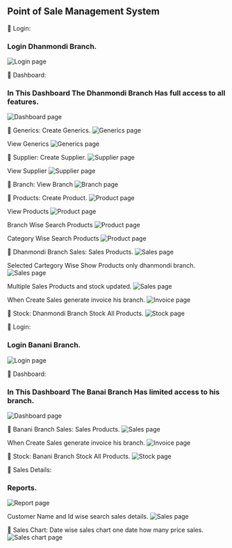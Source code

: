 ## Point of Sale Management System

:pushpin: Login:
### Login Dhanmondi Branch.
![ Login page](https://github.com/mdtowhid98/POS-Management-Springboot-with-Angular/blob/main/Screen%20shot/2%2CLogin.png)


:pushpin: Dashboard:
### In This Dashboard The Dhanmondi Branch Has full access to all features.
![ Dashboard page](https://github.com/mdtowhid98/POS-Management-Springboot-with-Angular/blob/main/Screen%20shot/3%2C%20Dhanmondi%20branch%20home%20page.png)


:pushpin: Generics:
Create Generics.
![ Generics page](https://github.com/mdtowhid98/POS-Management-Springboot-with-Angular/blob/main/Screen%20shot/5%2CCreate%20category.png)

View Generics
![ Generics page](https://github.com/mdtowhid98/POS-Management-Springboot-with-Angular/blob/main/Screen%20shot/6%2CView%20category.png)

:pushpin: Supplier:
Create Supplier.
![ Supplier page](https://github.com/mdtowhid98/POS-Management-Springboot-with-Angular/blob/main/Screen%20shot/7%2CCreate%20supplier.png)

View Supplier
![ Supplier page](https://github.com/mdtowhid98/POS-Management-Springboot-with-Angular/blob/main/Screen%20shot/8%2CView%20supplier.png)

:pushpin: Branch:
View Branch
![ Branch page](https://github.com/mdtowhid98/POS-Management-Springboot-with-Angular/blob/main/Screen%20shot/9%2CView%20branch.png)

:pushpin: Products:
Create Product.
![ Product page](https://github.com/mdtowhid98/POS-Management-Springboot-with-Angular/blob/main/Screen%20shot/10%2CCreate%20product.png)

View Products
![ Product page](https://github.com/mdtowhid98/POS-Management-Springboot-with-Angular/blob/main/Screen%20shot/14%2CView%20products.png)

Branch Wise Search Products
![ Product page](https://github.com/mdtowhid98/POS-Management-Springboot-with-Angular/blob/main/Screen%20shot/15%2CBranch%20wise%20search%20products.png)

Category Wise Search Products
![ Product page](https://github.com/mdtowhid98/POS-Management-Springboot-with-Angular/blob/main/Screen%20shot/16%2CCategory%20wise%20search.png)

:pushpin: Dhanmondi Branch Sales:
Sales Products.
![ Sales page](https://github.com/mdtowhid98/POS-Management-Springboot-with-Angular/blob/main/Screen%20shot/17%2CDhanmondi%20branch%20sales.png)

Selected Cartegory Wise Show Products only dhanmondi branch.
![ Sales page](https://github.com/mdtowhid98/POS-Management-Springboot-with-Angular/blob/main/Screen%20shot/18%2CCategory%20wise%20product%20selected.png)

Multiple Sales Products and stock updated.
![ Sales page](https://github.com/mdtowhid98/POS-Management-Springboot-with-Angular/blob/main/Screen%20shot/19%2CMultiple%20sales%20products.png)

When Create Sales generate invoice his branch.
![ Invoice page](https://github.com/mdtowhid98/POS-Management-Springboot-with-Angular/blob/main/Screen%20shot/29%2CDhanmondi%20branch%20invoice.png)

:pushpin: Stock:
Dhanmondi Branch Stock All Products.
![ Stock page](https://github.com/mdtowhid98/POS-Management-Springboot-with-Angular/blob/main/Screen%20shot/26%2CDhanmondi%20branch%20stock.png)

:pushpin: Login:
### Login Banani Branch.
![ Login page](https://github.com/mdtowhid98/POS-Management-Springboot-with-Angular/blob/main/Screen%20shot/2%2CLogin.png)


:pushpin: Dashboard:
### In This Dashboard The Banai Branch Has limited access to his branch.
![ Dashboard page](https://github.com/mdtowhid98/POS-Management-Springboot-with-Angular/blob/main/Screen%20shot/22%2CBanani%20branch%20home%20page.png)

:pushpin: Banani Branch Sales:
Sales Products.
![ Sales page](https://github.com/mdtowhid98/POS-Management-Springboot-with-Angular/blob/main/Screen%20shot/23%2CBanani%20branch%20create%20sales.png)

When Create Sales generate invoice his branch.
![ Invoice page](https://github.com/mdtowhid98/POS-Management-Springboot-with-Angular/blob/main/Screen%20shot/30%2CBanani%20branch%20invoice.png)

:pushpin: Stock:
Banani Branch Stock All Products.
![ Stock page](https://github.com/mdtowhid98/POS-Management-Springboot-with-Angular/blob/main/Screen%20shot/27%2CBanani%20branch%20stock.png)

:pushpin: Sales Details:
### Reports.
![ Report page](https://github.com/mdtowhid98/POS-Management-Springboot-with-Angular/blob/main/Screen%20shot/24%2CSales%20details.png)

Customer Name and Id wise search sales details.
![ Sales page](https://github.com/mdtowhid98/POS-Management-Springboot-with-Angular/blob/main/Screen%20shot/25%2CSearch%20customer%20name%20%20and%20id.png)

:pushpin: Sales Chart:
Date wise sales chart one date how many price sales.
![ Sales chart page](https://github.com/mdtowhid98/POS-Management-Springboot-with-Angular/blob/main/Screen%20shot/28%2CView%20Sales%20Chart.png)



